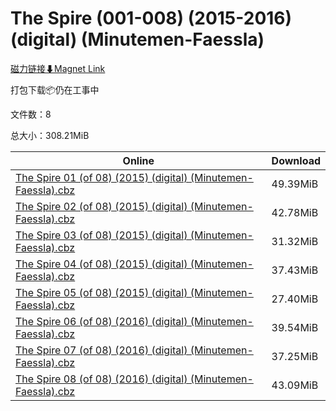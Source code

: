 # The Spire (001-008) (2015-2016) (digital) (Minutemen-Faessla)

[磁力链接⬇Magnet Link](magnet:?xt=urn:btih:54c7b24cee31d5bcc127479f5b99748bb58a5a40&dn=The%20Spire%20%28001-008%29%20%282015-2016%29%20%28digital%29%20%28Minutemen-Faessla%29)

打包下载📦仍在工事中

文件数：8

总大小：308.21MiB

Online | Download
--- | ---
[The Spire 01 (of 08) (2015) (digital) (Minutemen-Faessla).cbz](https://github.com/alicewish/markdown/blob/master/comic/Spire-01-of-08-2015-digital-Minutemen-Faessla-cbz.md) | 49.39MiB
[The Spire 02 (of 08) (2015) (digital) (Minutemen-Faessla).cbz](https://github.com/alicewish/markdown/blob/master/comic/Spire-02-of-08-2015-digital-Minutemen-Faessla-cbz.md) | 42.78MiB
[The Spire 03 (of 08) (2015) (digital) (Minutemen-Faessla).cbz](https://github.com/alicewish/markdown/blob/master/comic/Spire-03-of-08-2015-digital-Minutemen-Faessla-cbz.md) | 31.32MiB
[The Spire 04 (of 08) (2015) (digital) (Minutemen-Faessla).cbz](https://github.com/alicewish/markdown/blob/master/comic/Spire-04-of-08-2015-digital-Minutemen-Faessla-cbz.md) | 37.43MiB
[The Spire 05 (of 08) (2015) (digital) (Minutemen-Faessla).cbz](https://github.com/alicewish/markdown/blob/master/comic/Spire-05-of-08-2015-digital-Minutemen-Faessla-cbz.md) | 27.40MiB
[The Spire 06 (of 08) (2016) (digital) (Minutemen-Faessla).cbz](https://github.com/alicewish/markdown/blob/master/comic/Spire-06-of-08-2016-digital-Minutemen-Faessla-cbz.md) | 39.54MiB
[The Spire 07 (of 08) (2016) (digital) (Minutemen-Faessla).cbz](https://github.com/alicewish/markdown/blob/master/comic/Spire-07-of-08-2016-digital-Minutemen-Faessla-cbz.md) | 37.25MiB
[The Spire 08 (of 08) (2016) (digital) (Minutemen-Faessla).cbz](https://github.com/alicewish/markdown/blob/master/comic/Spire-08-of-08-2016-digital-Minutemen-Faessla-cbz.md) | 43.09MiB